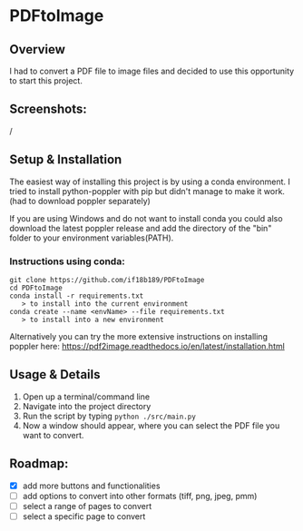 # PDFtoImage

## Overview
I had to convert a PDF file to image files and decided to use this opportunity to start this project.

## Screenshots:

/

## Setup & Installation

The easiest way of installing this project is by using a conda environment.
I tried to install python-poppler with pip but didn't manage to make it work.(had to download poppler separately)

If you are using Windows and do not want to install conda you could also download the latest poppler release and add the directory of the "bin" folder to your environment variables(PATH).

### Instructions using conda:

```
git clone https://github.com/if18b189/PDFtoImage
cd PDFtoImage
conda install -r requirements.txt
   > to install into the current environment
conda create --name <envName> --file requirements.txt 
   > to install into a new environment
```

Alternatively you can try the more extensive instructions on installing poppler here:
https://pdf2image.readthedocs.io/en/latest/installation.html

## Usage & Details

1. Open up a terminal/command line 
2. Navigate into the project directory
3. Run the script by typing `python ./src/main.py`
4. Now a window should appear, where you can select the PDF file you want to convert.

## Roadmap:
- [x] add more buttons and functionalities
- [ ] add options to convert into other formats (tiff, png, jpeg, pmm)
- [ ] select a range of pages to convert
- [ ] select a specific page to convert
